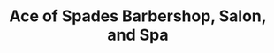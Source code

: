 ---
title: "Ace of Spades Barbershop, Salon, and Spa"
url: /kyle/ace-of-spades-barbershop-salon-and-spa/
shop: beauty
---